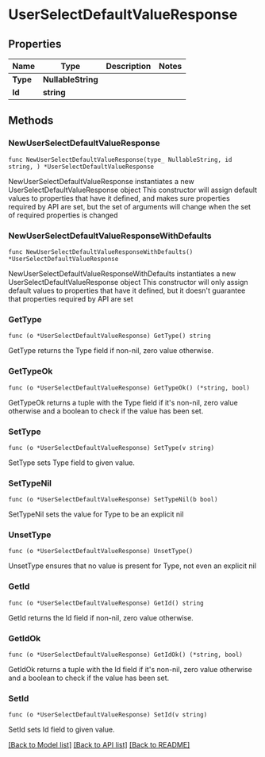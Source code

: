 # UserSelectDefaultValueResponse

## Properties

Name | Type | Description | Notes
------------ | ------------- | ------------- | -------------
**Type** | **NullableString** |  | 
**Id** | **string** |  | 

## Methods

### NewUserSelectDefaultValueResponse

`func NewUserSelectDefaultValueResponse(type_ NullableString, id string, ) *UserSelectDefaultValueResponse`

NewUserSelectDefaultValueResponse instantiates a new UserSelectDefaultValueResponse object
This constructor will assign default values to properties that have it defined,
and makes sure properties required by API are set, but the set of arguments
will change when the set of required properties is changed

### NewUserSelectDefaultValueResponseWithDefaults

`func NewUserSelectDefaultValueResponseWithDefaults() *UserSelectDefaultValueResponse`

NewUserSelectDefaultValueResponseWithDefaults instantiates a new UserSelectDefaultValueResponse object
This constructor will only assign default values to properties that have it defined,
but it doesn't guarantee that properties required by API are set

### GetType

`func (o *UserSelectDefaultValueResponse) GetType() string`

GetType returns the Type field if non-nil, zero value otherwise.

### GetTypeOk

`func (o *UserSelectDefaultValueResponse) GetTypeOk() (*string, bool)`

GetTypeOk returns a tuple with the Type field if it's non-nil, zero value otherwise
and a boolean to check if the value has been set.

### SetType

`func (o *UserSelectDefaultValueResponse) SetType(v string)`

SetType sets Type field to given value.


### SetTypeNil

`func (o *UserSelectDefaultValueResponse) SetTypeNil(b bool)`

 SetTypeNil sets the value for Type to be an explicit nil

### UnsetType
`func (o *UserSelectDefaultValueResponse) UnsetType()`

UnsetType ensures that no value is present for Type, not even an explicit nil
### GetId

`func (o *UserSelectDefaultValueResponse) GetId() string`

GetId returns the Id field if non-nil, zero value otherwise.

### GetIdOk

`func (o *UserSelectDefaultValueResponse) GetIdOk() (*string, bool)`

GetIdOk returns a tuple with the Id field if it's non-nil, zero value otherwise
and a boolean to check if the value has been set.

### SetId

`func (o *UserSelectDefaultValueResponse) SetId(v string)`

SetId sets Id field to given value.



[[Back to Model list]](../README.md#documentation-for-models) [[Back to API list]](../README.md#documentation-for-api-endpoints) [[Back to README]](../README.md)



